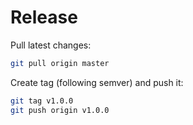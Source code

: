 # Release

Pull latest changes:

```sh
git pull origin master
```

Create tag (following semver) and push it:

```sh
git tag v1.0.0
git push origin v1.0.0
```